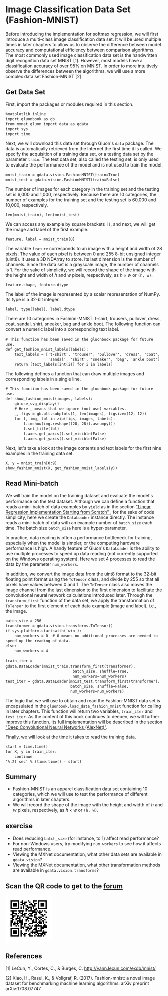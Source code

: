 # Image Classification Data Set (Fashion-MNIST)

Before introducing the implementation for softmax regression, we will first introduce a multi-class image classification data set. 
It will be used multiple times in later chapters to allow us to observe the difference between model accuracy and computational efficiency between comparison algorithms. The most commonly used image classification data set is the handwritten digit recognition data set MNIST [1]. However, most models have a classification accuracy of over 95% on MNIST. In order to more intuitively observe the differences between the algorithms, we will use a more complex data set Fashion-MNIST [2].

## Get Data Set

First, import the packages or modules required in this section.

```{.python .input}
%matplotlib inline
import gluonbook as gb
from mxnet.gluon import data as gdata
import sys
import time
```

Next, we will download this data set through Gluon's `data` package. The data is automatically retrieved from the Internet the first time it is called. We specify the acquisition of a training data set, or a testing data set by the parameter `train`. The test data set, also called the testing set, is only used to evaluate the performance of the model and is not used to train the model.

```{.python .input  n=23}
mnist_train = gdata.vision.FashionMNIST(train=True)
mnist_test = gdata.vision.FashionMNIST(train=False)
```

The number of images for each category in the training set and the testing set is 6,000 and 1,000, respectively. Because there are 10 categories, the number of examples for the training set and the testing set is 60,000 and 10,000, respectively.

```{.python .input}
len(mnist_train), len(mnist_test)
```

We can access any example by square brackets `[]`, and next, we will get the image and label of the first example.

```{.python .input  n=24}
feature, label = mnist_train[0]
```

The variable `feature` corresponds to an image with a height and width of 28 pixels. The value of each pixel is between 0 and 255 8-bit unsigned integer (uint8). It uses a 3D NDArray to store. Its last dimension is the number of channels. Since the data set is a grayscale image, the number of channels is 1. For the sake of simplicity, we will record the shape of the image with the height and width of $h$ and $w$ pixels, respectively, as $h \times w$ or `(h, w)`.

```{.python .input}
feature.shape, feature.dtype
```

The label of the image is represented by a scalar representation of NumPy. Its type is a 32-bit integer.

```{.python .input}
label, type(label), label.dtype
```

There are 10 categories in Fashion-MNIST: t-shirt, trousers, pullover, dress, coat, sandal, shirt, sneaker, bag and ankle boot. The following function can convert a numeric label into a corresponding text label.

```{.python .input  n=25}
# This function has been saved in the gluonbook package for future use.
def get_fashion_mnist_labels(labels):
    text_labels = ['t-shirt', 'trouser', 'pullover', 'dress', 'coat',
                   'sandal', 'shirt', 'sneaker', 'bag', 'ankle boot']
    return [text_labels[int(i)] for i in labels]
```

The following defines a function that can draw multiple images and corresponding labels in a single line.

```{.python .input}
# This function has been saved in the gluonbook package for future use.
def show_fashion_mnist(images, labels):
    gb.use_svg_display()
    # Here _ means that we ignore (not use) variables.
    _, figs = gb.plt.subplots(1, len(images), figsize=(12, 12))
    for f, img, lbl in zip(figs, images, labels):
        f.imshow(img.reshape((28, 28)).asnumpy())
        f.set_title(lbl)
        f.axes.get_xaxis().set_visible(False)
        f.axes.get_yaxis().set_visible(False)
```

Next, let's take a look at the image contents and text labels for the first nine examples in the training data set.

```{.python .input  n=27}
X, y = mnist_train[0:9]
show_fashion_mnist(X, get_fashion_mnist_labels(y))
```

## Read Mini-batch

We will train the model on the training dataset and evaluate the model's performance on the test dataset. Although we can define a function that reads a mini-batch of data examples by `yield` as in the section ["Linear Regression Implementation Starting from Scratch" ](linear-regression-scratch.md), for the sake of code simplicity, here we create the `DataLoader` instance directly. The instance reads a mini-batch of data with an example number of `batch_size` each time. The batch size `batch_size` here is a hyper-parameter.

In practice, data reading is often a performance bottleneck for training, especially when the model is simpler, or the computing hardware performance is high. A handy feature of Gluon's `DataLoader` is the ability to use multiple processes to speed up data reading (not currently supported on the Windows operating system). Here we set 4 processes to read the data by the parameter `num_workers`.

In addition, we convert the image data from the uint8 format to the 32-bit floating point format using the `ToTensor` class, and divide by 255 so that all pixels have values between 0 and 1. The `ToTensor` class also moves the image channel from the last dimension to the first dimension to facilitate the convolutional neural network calculations introduced later. Through the `transform_first` function of the data set, we apply the transformation of `ToTensor` to the first element of each data example (image and label), i.e., the image.

```{.python .input  n=28}
batch_size = 256
transformer = gdata.vision.transforms.ToTensor()
if sys.platform.startswith('win'):
    num_workers = 0  # 0 means no additional processes are needed to speed up the reading of data.
else:
    num_workers = 4

train_iter = gdata.DataLoader(mnist_train.transform_first(transformer),
                              batch_size, shuffle=True,
                              num_workers=num_workers)
test_iter = gdata.DataLoader(mnist_test.transform_first(transformer),
                             batch_size, shuffle=False,
                             num_workers=num_workers)
```

The logic that we will use to obtain and read the Fashion-MNIST data set is encapsulated in the `gluonbook.load_data_fashion_mnist` function for calling in later chapters. This function will return two variables, `train_iter` and `test_iter`. As the content of this book continues to deepen, we will further improve this function. Its full implementation will be described in the section ["Deep Convolutional Neural Networks (AlexNet)"](../chapter_convolutional-neural-networks/alexnet.md).

Finally, we will look at the time it takes to read the training data.

```{.python .input}
start = time.time()
for X, y in train_iter:
    continue
'%.2f sec' % (time.time() - start)
```

## Summary

* Fashion-MNIST is an apparel classification data set containing 10 categories, which we will use to test the performance of different algorithms in later chapters.
* We will record the shape of the image with the height and width of $h$ and $w$ pixels, respectively, as $h \times w$ or `(h, w)`.

## exercise

* Does reducing `batch_size` (for instance, to 1) affect read performance?
* For non-Windows users, try modifying `num_workers` to see how it affects read performance.
* Viewing the MXNet documentation, what other data sets are available in `gdata.vision`?
* Viewing the MXNet documentation, what other transformation methods are available in `gdata.vision.transforms`?


## Scan the QR code to get to the [forum](https://discuss.gluon.ai/t/topic/7760)

![](../img/qr_fashion-mnist.svg)


## References

[1] LeCun, Y., Cortes, C., & Burges, C. http://yann.lecun.com/exdb/mnist/

[2] Xiao, H., Rasul, K., & Vollgraf, R. (2017). Fashion-mnist: a novel image dataset for benchmarking machine learning algorithms. arXiv preprint arXiv:1708.07747.
